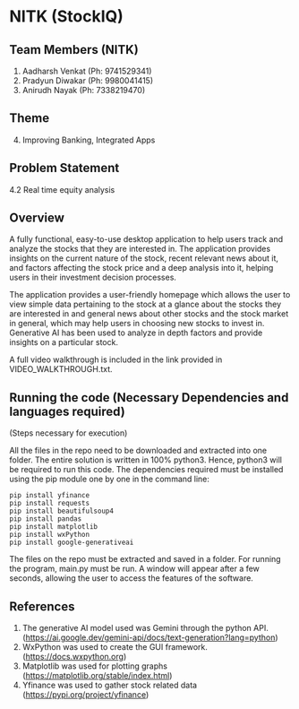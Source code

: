 # NITK (StockIQ)

## Team Members (NITK)
1. Aadharsh Venkat (Ph: 9741529341)
2. Pradyun Diwakar (Ph: 9980041415)
3. Anirudh Nayak (Ph: 7338219470)

## Theme
4. Improving Banking, Integrated Apps

## Problem Statement
4.2 Real time equity analysis

## Overview
A fully functional, easy-to-use desktop application to help users track and analyze the stocks that they are interested in. The application provides insights on the current nature of the stock, recent relevant news about it, and factors affecting the stock price and a deep analysis into it, helping users in their investment decision processes.

The application provides a user-friendly homepage which allows the user to view simple data pertaining to the stock at a glance about the stocks they are interested in and general news about other stocks and the stock market in general, which may help users in choosing new stocks to invest in. Generative AI has been used to analyze in depth factors and provide insights on a particular stock.

A full video walkthrough is included in the link provided in VIDEO_WALKTHROUGH.txt.

## Running the code (Necessary Dependencies and languages required)
(Steps necessary for execution)

All the files in the repo need to be downloaded and extracted into one folder. The entire solution is written in 100% python3. Hence, python3 will be required to run this code. The dependencies required must be installed using the pip module one by one in the command line:
```
pip install yfinance
pip install requests
pip install beautifulsoup4
pip install pandas
pip install matplotlib
pip install wxPython
pip install google-generativeai
```
The files on the repo must be extracted and saved in a folder.
For running the program, main.py must be run.
A window will appear after a few seconds, allowing the user to access the features of the software.

## References

1. The generative AI model used was Gemini through the python API. (https://ai.google.dev/gemini-api/docs/text-generation?lang=python)
2. WxPython was used to create the GUI framework. (https://docs.wxpython.org)
3. Matplotlib was used for plotting graphs (https://matplotlib.org/stable/index.html)
4. Yfinance was used to gather stock related data (https://pypi.org/project/yfinance)
